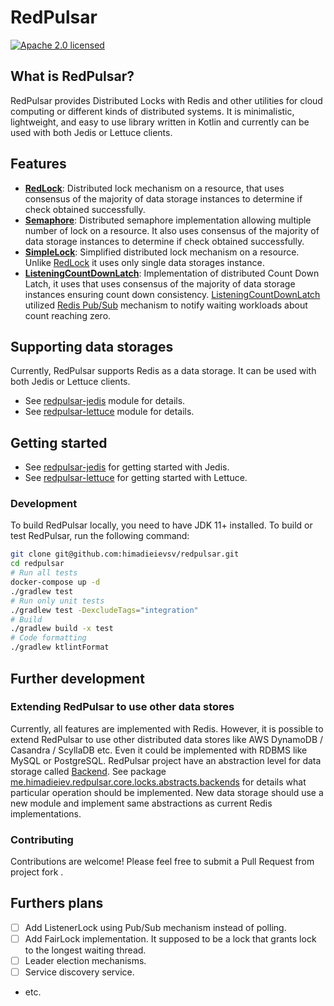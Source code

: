 # RedPulsar

[![Apache 2.0 licensed](https://img.shields.io/badge/license-Apache%202.0-blue.svg)](./LICENSE)

## What is RedPulsar?
RedPulsar provides Distributed Locks with Redis and other utilities for cloud computing or different kinds of distributed systems.
It is minimalistic, lightweight, and easy to use library written in Kotlin and currently can be used with both Jedis or Lettuce clients.

## Features

- **[RedLock](./redpulsar-core/src/main/kotlin/me/himadieiev/redpulsar/core/locks/RedLock.kt)**: Distributed lock mechanism on a resource, that uses consensus of the majority of data storage instances to determine if check obtained successfully.
- **[Semaphore](./redpulsar-core/src/main/kotlin/me/himadieiev/redpulsar/core/locks/Semaphore.kt)**: Distributed semaphore implementation allowing multiple number of lock on a resource. It also uses consensus of the majority of data storage instances to determine if check obtained successfully.
- **[SimpleLock](./redpulsar-core/src/main/kotlin/me/himadieiev/redpulsar/core/locks/SimpleLock.kt)**: Simplified distributed lock mechanism on a resource. Unlike [RedLock](./redpulsar-core/src/main/kotlin/me/himadieiev/redpulsar/core/locks/RedLock.kt) it uses only single data storages instance.
- **[ListeningCountDownLatch](./redpulsar-core/src/main/kotlin/me/himadieiev/redpulsar/core/locks/ListeningCountDownLatch.kt)**: Implementation of distributed Count Down Latch, it uses that uses consensus of the majority of data storage instances ensuring count down consistency. 
[ListeningCountDownLatch](./redpulsar-core/src/main/kotlin/me/himadieiev/redpulsar/core/locks/ListeningCountDownLatch.kt) utilized [Redis Pub/Sub](https://redis.io/topics/pubsub) mechanism to notify waiting workloads about count reaching zero.

## Supporting data storages
Currently, RedPulsar supports Redis as a data storage. It can be used with both Jedis or Lettuce clients.
- See [redpulsar-jedis](./redpulsar-jedis/README.md) module for details.
- See [redpulsar-lettuce](./redpulsar-lettuce/README.md) module for details.

## Getting started 
- See [redpulsar-jedis](./redpulsar-jedis/README.md#getting-started) for getting started with Jedis.
- See [redpulsar-lettuce](./redpulsar-lettuce/README.md#getting-started) for getting started with Lettuce.

### Development
To build RedPulsar locally, you need to have JDK 11+ installed.
To build or test RedPulsar, run the following command:
```bash
git clone git@github.com:himadieievsv/redpulsar.git
cd redpulsar
# Run all tests
docker-compose up -d
./gradlew test 
# Run only unit tests
./gradlew test -DexcludeTags="integration"
# Build
./gradlew build -x test
# Code formatting
./gradlew ktlintFormat
```

## Further development 

### Extending RedPulsar to use other data stores 
Currently, all features are implemented with Redis. However, it is possible to extend RedPulsar to use other distributed data stores like AWS DynamoDB / Casandra / ScyllaDB etc. Even it could be implemented with RDBMS like MySQL or PostgreSQL.
RedPulsar project have an abstraction level for data storage called [Backend](./redpulsar-core/src/main/kotlin/me/himadieiev/redpulsar/core/locks/abstracts/Backend.kt). See package [me.himadieiev.redpulsar.core.locks.abstracts.backends](./redpulsar-core/src/main/kotlin/me/himadieiev/redpulsar/core/locks/abstracts/backends) for details what particular operation should be implemented.
New data storage should use a new module and implement same abstractions as current Redis implementations. 

### Contributing
Contributions are welcome! Please feel free to submit a Pull Request from project fork .

## Furthers plans
- [ ] Add ListenerLock using Pub/Sub mechanism instead of polling.
- [ ] Add FairLock implementation. It supposed to be a lock that grants lock to the longest waiting thread.
- [ ] Leader election mechanisms.
- [ ] Service discovery service.
- etc.


